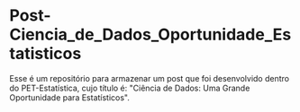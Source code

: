 # Post-Ciencia_de_Dados_Oportunidade_Estatisticos
Esse é um repositório para armazenar um post que foi desenvolvido dentro do PET-Estatística, cujo título é: "Ciência de Dados: Uma Grande Oportunidade para Estatísticos".
